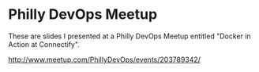 Philly DevOps Meetup
=====================

These are slides I presented at a Philly DevOps Meetup entitled "Docker in Action at Connectify".

http://www.meetup.com/PhillyDevOps/events/203789342/
